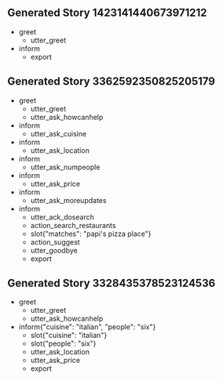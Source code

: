 ## Generated Story 1423141440673971212
* greet
    - utter_greet
* inform
    - export

## Generated Story 3362592350825205179
* greet
    - utter_greet
    - utter_ask_howcanhelp
* inform
    - utter_ask_cuisine
* inform
    - utter_ask_location
* inform
    - utter_ask_numpeople
* inform
    - utter_ask_price
* inform
    - utter_ask_moreupdates
* inform
    - utter_ack_dosearch
    - action_search_restaurants
    - slot{"matches": "papi's pizza place"}
    - action_suggest
    - utter_goodbye
    - export

## Generated Story 3328435378523124536
* greet
    - utter_greet
    - utter_ask_howcanhelp
* inform{"cuisine": "italian", "people": "six"}
    - slot{"cuisine": "italian"}
    - slot{"people": "six"}
    - utter_ask_location
    - utter_ask_price
    - export

